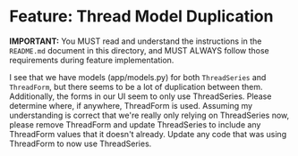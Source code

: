 # Feature: Thread Model Duplication

**IMPORTANT:** You MUST read and understand the instructions in the `README.md` document in this directory, and MUST ALWAYS follow those requirements during feature implementation.

I see that we have models (app/models.py) for both `ThreadSeries` and `ThreadForm`, but there seems to be a lot of duplication between them. Additionally, the forms in our UI seem to only use ThreadSeries. Please determine where, if anywhere, ThreadForm is used. Assuming my understanding is correct that we're really only relying on ThreadSeries now, please remove ThreadForm and update ThreadSeries to include any ThreadForm values that it doesn't already. Update any code that was using ThreadForm to now use ThreadSeries.
